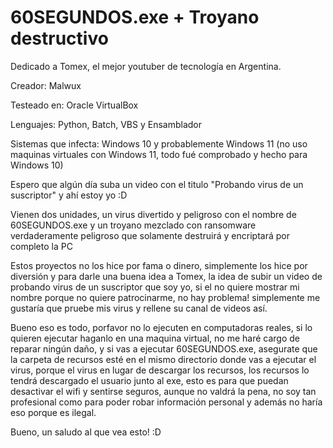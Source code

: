 # 60SEGUNDOS.exe + Troyano destructivo

Dedicado a Tomex, el mejor youtuber de tecnología en Argentina.

Creador: Malwux

Testeado en: Oracle VirtualBox

Lenguajes: Python, Batch, VBS y Ensamblador

Sistemas que infecta: Windows 10 y probablemente Windows 11 (no uso maquinas virtuales con Windows 11, todo fué comprobado y hecho para Windows 10)



Espero que algún día suba un video con el titulo "Probando virus de un suscriptor" y ahí estoy yo :D

Vienen dos unidades, un virus divertido y peligroso con el nombre de 60SEGUNDOS.exe y un troyano mezclado con ransomware verdaderamente peligroso que solamente destruirá y encriptará por completo la PC

Estos proyectos no los hice por fama o dinero, simplemente los hice por diversión y para darle una buena idea a Tomex, la idea de subir un video de probando virus de un suscriptor que soy yo, si el no quiere mostrar mi nombre porque no quiere patrocinarme, no hay problema! simplemente me gustaría que pruebe mis virus y rellene su canal de videos así.

Bueno eso es todo, porfavor no lo ejecuten en computadoras reales, si lo quieren ejecutar haganlo en una maquina virtual, no me haré cargo de reparar ningún daño, y si vas a ejecutar 60SEGUNDOS.exe, asegurate que la carpeta de recursos esté en el mismo directorio donde vas a ejecutar el virus, porque el virus en lugar de descargar los recursos, los recursos lo tendrá descargado el usuario junto al exe, esto es para que puedan desactivar el wifi y sentirse seguros, aunque no valdrá la pena, no soy tan profesional como para poder robar información personal y además no haría eso porque es ilegal.

Bueno, un saludo al que vea esto! :D
